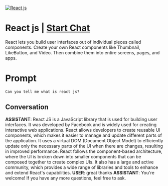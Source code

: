 
[![React js](https://flow-prompt-covers.s3.us-west-1.amazonaws.com/icon/Flat/i3.png)](https://gptcall.net/chat.html?data=%7B%22contact%22%3A%7B%22id%22%3A%22d5hdHKuJMGKy9y6G1Qpg7%22%2C%22flow%22%3Atrue%7D%7D)
# React js | [Start Chat](https://gptcall.net/chat.html?data=%7B%22contact%22%3A%7B%22id%22%3A%22d5hdHKuJMGKy9y6G1Qpg7%22%2C%22flow%22%3Atrue%7D%7D)
React lets you build user interfaces out of individual pieces called components. Create your own React components like Thumbnail, LikeButton, and Video. Then combine them into entire screens, pages, and apps.

# Prompt

```
Can you tell me what is react js? 
```

## Conversation

**ASSISTANT**: React JS is a JavaScript library that is used for building user interfaces. It was developed by Facebook and is widely used for creating interactive web applications. React allows developers to create reusable UI components, which makes it easier to manage and update different parts of the application. It uses a virtual DOM (Document Object Model) to efficiently update only the necessary parts of the UI when there are changes, resulting in improved performance. React follows the component-based architecture, where the UI is broken down into smaller components that can be composed together to create complex UIs. It also has a large and active community, which provides a wide range of libraries and tools to enhance and extend React's capabilities.
**USER**: great thanks
**ASSISTANT**: You're welcome! If you have any more questions, feel free to ask.


